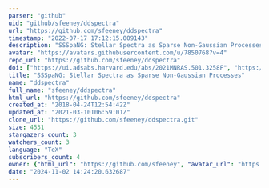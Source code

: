 ```yaml
---
parser: "github"
uid: "github/sfeeney/ddspectra"
url: "https://github.com/sfeeney/ddspectra"
timestamp: "2022-07-17 17:12:15.009143"
description: "SSSpaNG: Stellar Spectra as Sparse Non-Gaussian Processes"
avatar: "https://avatars.githubusercontent.com/u/7850768?v=4"
repo_url: "https://github.com/sfeeney/ddspectra"
doi: ["https://ui.adsabs.harvard.edu/abs/2021MNRAS.501.3258F", "https://ui.adsabs.harvard.edu/abs/2021ascl.soft04014F/abstract"]
title: "SSSpaNG: Stellar Spectra as Sparse Non-Gaussian Processes"
name: "ddspectra"
full_name: "sfeeney/ddspectra"
html_url: "https://github.com/sfeeney/ddspectra"
created_at: "2018-04-24T12:54:42Z"
updated_at: "2021-03-10T06:59:01Z"
clone_url: "https://github.com/sfeeney/ddspectra.git"
size: 4531
stargazers_count: 3
watchers_count: 3
language: "TeX"
subscribers_count: 4
owner: {"html_url": "https://github.com/sfeeney", "avatar_url": "https://avatars.githubusercontent.com/u/7850768?v=4", "login": "sfeeney", "type": "User"}
date: "2024-11-02 14:24:20.632687"
---
```

